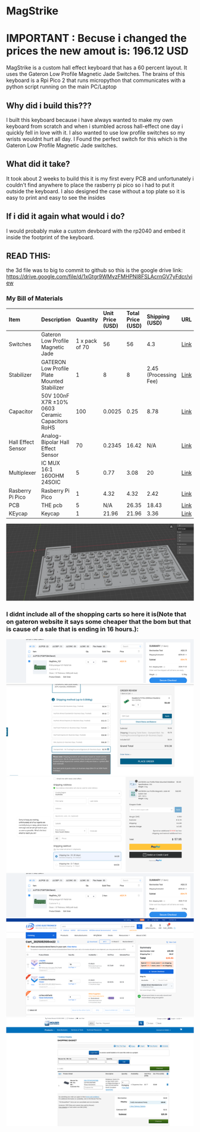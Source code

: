 # MagStrike

# IMPORTANT : Becuse i changed the prices the new amout is: 196.12 USD

MagStrike is a custom hall effect keyboard that has a 60 percent layout.
It uses the Gateron Low Profile Magnetic Jade Switches. The brains of this keyboard is a Rpi Pico 2 that runs micropython that communicates with a python script running on the main PC/Laptop

## Why did i build this???
I built this keyboard because i have always wanted to make my own keyboard from scratch and when i stumbled across hall-effect one day i quickly fell in love with it. I also wanted to use low profile switches so my wrists wouldnt hurt all day. I Found the perfect switch for this which is the Gateron Low Profile Magnetic Jade switches.

## What did it take?
It took about 2 weeks to build this it is my first every PCB and unfortunately i couldn't find anywhere to place the rasberry pi pico so i had to put it outside the keyboard. I also designed the case without a top plate so it is easy to print and easy to see the insides

## If i did it again what would i do?
 I would probably make a custom devboard with the rp2040 and embed it inside the footprint of the keyboard.
 
## READ THIS:
the 3d file was to big to commit to github so this is the google drive link:
    https://drive.google.com/file/d/1xGtgr9WMyzFMHPNl8FSLAcrnGV7yFdcr/view
 
### My Bill of Materials

| Item | Description | Quantity | Unit Price (USD) | Total Price (USD) | Shipping (USD) | URL | Running Total (USD) | 
| :--- | :--- | :--- | :--- | :--- | :--- | :--- | :--- | 
| Switches | Gateron Low Profile Magnetic Jade | 1 x pack of 70 | 56 | 56 | 4.3 | [Link](https://www.gateron.com/products/gateron-low-profile-magnetic-jade-switch?VariantsId=10872) | 60.3 | 
| Stabilizer | GATERON Low Profile Plate Mounted Stabilizer | 1 | 8 | 8 | 2.45 (Processing Fee) | [Link](https://www.gateron.com/products/gateron-low-profile-plate-mounted-stabilizer?VariantsId=10540) | 70.75 | 
| Capacitor | 50V 100nF X7R ±10% 0603 Ceramic Capacitors RoHS | 100 | 0.0025 | 0.25 | 8.78 | [Link](https://www.lcsc.com/product-detail/C14663.html?utm_source=chatgpt.com) | 79.78 | 
| Hall Effect Sensor | Analog-Bipolar Hall Effect Sensor | 70 | 0.2345 | 16.42 | N/A | [Link](https://www.lcsc.com/product-detail/C962159.html) | 96.2 | 
| Multiplexer | IC MUX 16:1 160OHM 24SOIC | 5 | 0.77 | 3.08 | 20 | [Link](https://au.mouser.com/ProductDetail/Texas-Instruments/CD74HC4067M96?qs=xFfolx0DHx0XT7d9xTTZBA%3D%3D&mgh=1&vip=1&utm_source=chatgpt.com) | 119.28 | 
| Rasberry Pi Pico | Rasberry Pi Pico | 1 | 4.32 | 4.32 | 2.42 | [Link](https://core-electronics.com.au/raspberry-pi-pico.html) | 126.02 | 
| PCB | THE pcb | 5 | N/A | 26.35 | 18.43 | [Link](https://cart.jlcpcb.com/shopcart/cart/) | 170.8 | 
| KEycap | Keycap | 1 | 21.96 | 21.96 | 3.36 | [Link](https://www.aliexpress.com/item/1005004840360158.html) | c|

![Render](/Images/render.png)

### I didnt include all of the shopping carts so here it is(Note that on gateron website it says some cheaper that the bom but that is cause of a sale that is ending in 16 hours.):
![PCB](/Images/JLC.png)
![shop](/Images/cORE.png)
![shop](/Images/Gateron.png)
![shop](/Images/JLC.png)
![shop](/Images/lcsc.png)
![shop](/Images/Mouser.png)


